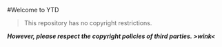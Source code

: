 #Welcome to YTD

>This repository has no copyright restrictions.

**_However, please respect the copyright policies of third parties. >wink<_**